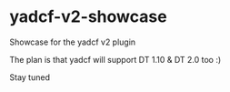 # yadcf-v2-showcase
Showcase for the yadcf v2 plugin

The plan is that yadcf will support DT 1.10 & DT 2.0 too :)

Stay tuned
